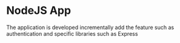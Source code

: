 # NodeJS App
The application is developed incrementally add the feature such as authentication and specific libraries such as Express
